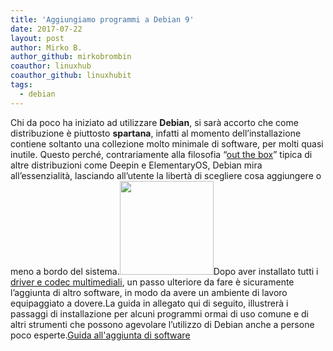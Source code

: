 ```yaml
---
title: 'Aggiungiamo programmi a Debian 9'
date: 2017-07-22
layout: post
author: Mirko B.
author_github: mirkobrombin
coauthor: linuxhub
coauthor_github: linuxhubit
tags:
  - debian
---
```

Chi da poco ha iniziato ad utilizzare <strong>Debian</strong>, si sarà accorto che come distribuzione è piuttosto <strong>spartana</strong>, infatti al momento dell’installazione contiene soltanto una collezione molto minimale di software, per molti quasi inutile. Questo perché, contrariamente alla filosofia “<a href="https://linuxhub.it/2017/07/07/cosa-sono-le-distribuzioni-out-of-the-box/">out the box</a>” tipica di altre distribuzioni come Deepin e ElementaryOS, Debian mira all’essenzialità, lasciando all’utente la libertà di scegliere cosa aggiungere o meno a bordo del sistema.<img class="aligncenter wp-image-1029 size-thumbnail size-full wp-image-58" src="https://linuxhub.it/wordpress/wp-content/uploads/2017/07/ts-150x150.png" alt="" width="150" height="150" />Dopo aver installato tutti i <a href="https://linuxhub.it/2017/07/20/debian-9-stretch-guida-post-installazione-completa/">driver e codec multimediali</a>, un passo ulteriore da fare è sicuramente l’aggiunta di altro software, in modo da avere un ambiente di lavoro equipaggiato a dovere.La guida in allegato qui di seguito, illustrerà i passaggi di installazione per alcuni programmi ormai di uso comune e di altri strumenti che possono agevolare l’utilizzo di Debian anche a persone poco esperte.<a href="https://linuxhub.it/wordpress/wp-content/uploads/2017/07/add-software.pdf">Guida all'aggiunta di software</a>
